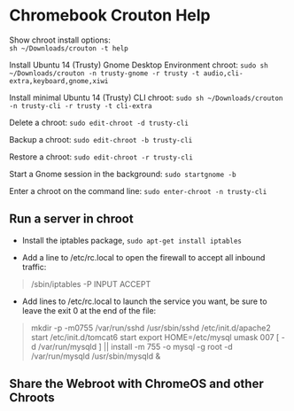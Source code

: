 Chromebook Crouton Help
=======================
Show chroot install options:	
`sh ~/Downloads/crouton -t help`

Install Ubuntu 14 (Trusty) Gnome Desktop Environment chroot:
`sudo sh ~/Downloads/crouton -n trusty-gnome -r trusty -t audio,cli-extra,keyboard,gnome,xiwi` 

Install minimal Ubuntu 14 (Trusty) CLI chroot:
`sudo sh ~/Downloads/crouton -n trusty-cli -r trusty -t cli-extra`

Delete a chroot: 
`sudo edit-chroot -d trusty-cli`

Backup a chroot:
`sudo edit-chroot -b trusty-cli` 

Restore a chroot: 
`sudo edit-chroot -r trusty-cli`

Start a Gnome session in the background:
`sudo startgnome -b`

Enter a chroot on the command line:
`sudo enter-chroot -n trusty-cli`

Run a server in chroot
---
- Install the iptables package, `sudo apt-get install iptables`

- Add a line to /etc/rc.local to open the firewall to accept all inbound traffic: 

>/sbin/iptables -P INPUT ACCEPT

- Add lines to /etc/rc.local to launch the service you want, be sure to leave the exit 0 at the end of the file:
>mkdir -p -m0755 /var/run/sshd
>/usr/sbin/sshd
>/etc/init.d/apache2 start
>/etc/init.d/tomcat6 start
>export HOME=/etc/mysql
>umask 007
>[ -d /var/run/mysqld ] || install -m 755 -o mysql -g root -d /var/run/mysqld
>/usr/sbin/mysqld &
   

Share the Webroot with ChromeOS and other Chroots
-------------------------------------------------
